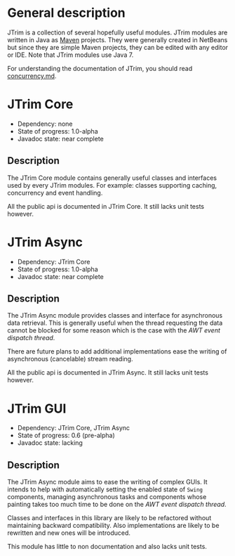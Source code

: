 General description
===================

JTrim is a collection of several hopefully useful modules. JTrim modules are
written in Java as [Maven](http://maven.apache.org) projects. They were
generally created in NetBeans but since they are simple Maven projects, they
can be edited with any editor or IDE. Note that JTrim modules use Java 7.

For understanding the documentation of JTrim, you should read [concurrency.md](https://github.com/kelemen/JTrim/blob/master/concurrency.md).


JTrim Core
==========

- Dependency: none
- State of progress: 1.0-alpha
- Javadoc state: near complete

Description
-----------
The JTrim Core module contains generally useful classes and interfaces used by
every JTrim modules. For example: classes supporting caching, concurrency
and event handling.

All the public api is documented in JTrim Core. It still lacks unit tests
however.


JTrim Async
===========

- Dependency: JTrim Core
- State of progress: 1.0-alpha
- Javadoc state: near complete

Description
-----------
The JTrim Async module provides classes and interface for asynchronous data
retrieval. This is generally useful when the thread requesting the data cannot
be blocked for some reason which is the case with the
*AWT event dispatch thread*.

There are future plans to add additional implementations ease the writing
of asynchronous (cancelable) stream reading.

All the public api is documented in JTrim Async. It still lacks unit tests
however.


JTrim GUI
=========

- Dependency: JTrim Core, JTrim Async
- State of progress: 0.6 (pre-alpha)
- Javadoc state: lacking

Description
-----------
The JTrim Async module aims to ease the writing of complex GUIs. It intends
to help with automatically setting the enabled state of `Swing` components,
managing asynchronous tasks and components whose painting takes too much time
to be done on the *AWT event dispatch thread*.

Classes and interfaces in this library are likely to be refactored without
maintaining backward compatibility. Also implementations are likely to be
rewritten and new ones will be introduced.

This module has little to non documentation and also lacks unit tests.
